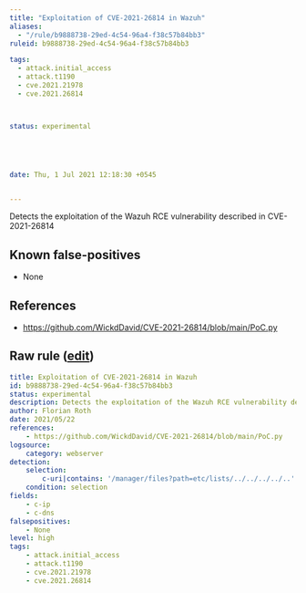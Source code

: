 ```yaml
---
title: "Exploitation of CVE-2021-26814 in Wazuh"
aliases:
  - "/rule/b9888738-29ed-4c54-96a4-f38c57b84bb3"
ruleid: b9888738-29ed-4c54-96a4-f38c57b84bb3

tags:
  - attack.initial_access
  - attack.t1190
  - cve.2021.21978
  - cve.2021.26814



status: experimental





date: Thu, 1 Jul 2021 12:18:30 +0545


---
```


Detects the exploitation of the Wazuh RCE vulnerability described in CVE-2021-26814

<!--more-->


## Known false-positives

* None



## References

* https://github.com/WickdDavid/CVE-2021-26814/blob/main/PoC.py


## Raw rule ([edit](https://github.com/SigmaHQ/sigma/edit/master/rules/web/web_cve_2021_26814_wzuh_rce.yml))
```yaml
title: Exploitation of CVE-2021-26814 in Wazuh
id: b9888738-29ed-4c54-96a4-f38c57b84bb3
status: experimental
description: Detects the exploitation of the Wazuh RCE vulnerability described in CVE-2021-26814
author: Florian Roth
date: 2021/05/22
references:
    - https://github.com/WickdDavid/CVE-2021-26814/blob/main/PoC.py
logsource:
    category: webserver
detection:
    selection:
        c-uri|contains: '/manager/files?path=etc/lists/../../../../..'
    condition: selection
fields:
    - c-ip
    - c-dns
falsepositives:
    - None
level: high
tags:
    - attack.initial_access
    - attack.t1190
    - cve.2021.21978
    - cve.2021.26814
```
